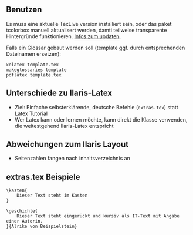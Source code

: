 ## Benutzen
Es muss eine aktuelle TexLive version installiert sein, oder das paket tcolorbox manuell aktualisert werden, damti teilweise transparente Hintergründe funktionieren. [Infos zum updaten](https://tex.stackexchange.com/questions/55437/how-do-i-update-my-tex-distribution).

Falls ein Glossar gebaut werden soll (template ggf. durch entsprechenden Dateinamen ersetzen):
```
xelatex template.tex
makeglossaries template
pdflatex template.tex
```

## Unterschiede zu Ilaris-Latex
*  Ziel: Einfache selbsterklärende, deutsche Befehle (`extras.tex`) statt Latex Tutorial
* Wer Latex kann oder lernen möchte, kann direkt die Klasse verwenden, die weitestgehend Ilaris-Latex entspricht

## Abweichungen zum Ilaris Layout
* Seitenzahlen fangen nach inhaltsverzeichnis an

## extras.tex Beispiele
```
\kasten{
    Dieser Text steht im Kasten
}

\geschichte{
    Dieser Text steht eingerückt und kursiv als IT-Text mit Angabe einer Autorin.
}{Alrike von Beispielstein}
```